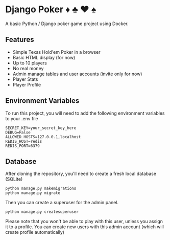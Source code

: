 # Django Poker ♦︎ ♣︎ ♥︎ ♠︎

A basic Python / Django poker game project using Docker.

## Features

- Simple Texas Hold'em Poker in a browser
- Basic HTML display (for now)
- Up to 10 players
- No real money
- Admin manage tables and user accounts (invite only for now)
- Player Stats
- Player Profile

## Environment Variables

To run this project, you will need to add the following environment variables to your .env file

```
SECRET_KEY=your_secret_key_here
DEBUG=False
ALLOWED_HOSTS=127.0.0.1,localhost
REDIS_HOST=redis
REDIS_PORT=6379
```

## Database

After cloning the repository, you'll need to create a fresh local database (SQLite)

```
python manage.py makemigrations
python manage.py migrate
```

Then you can create a superuser for the admin panel.
```
python manage.py createsuperuser
```
Please note that you won't be able to play with this user, unless you assign it to a profile.
You can create new users with this admin account (which will create profile automatically)